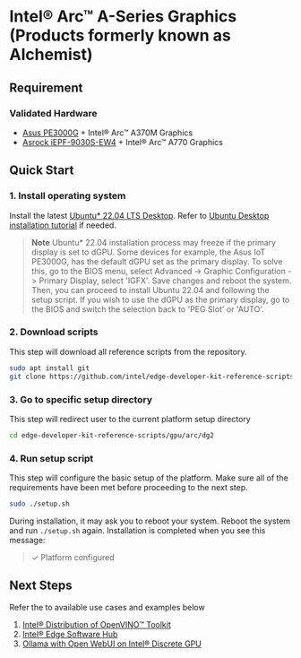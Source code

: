 # Intel® Arc™ A-Series Graphics (Products formerly known as Alchemist)

## Requirement
### Validated Hardware
- [Asus PE3000G](https://www.asus.com/networking-iot-servers/aiot-industrial-solutions/embedded-computers-edge-ai-systems/pe3000g/) + Intel® Arc™ A370M Graphics
- [Asrock iEPF-9030S-EW4](https://www.asrockind.com/iEPF-9030S-EW4) + Intel® Arc™ A770 Graphics

## Quick Start
### 1. Install operating system
Install the latest [Ubuntu* 22.04 LTS Desktop](https://releases.ubuntu.com/jammy/). Refer to [Ubuntu Desktop installation tutorial](https://ubuntu.com/tutorials/install-ubuntu-desktop#1-overview) if needed.

> **Note**
> Ubuntu* 22.04 installation process may freeze if the primary display is set to dGPU. Some devices for example, the Asus IoT PE3000G, has the default dGPU set as the primary display. To solve this, go to the BIOS menu, select Advanced -> Graphic Configuration -> Primary Display, select 'IGFX'. Save changes and reboot the system. Then, you can proceed to install Ubuntu 22.04 and following the setup script.
> If you wish to use the dGPU as the primary display, go to the BIOS and switch the selection back to 'PEG Slot' or 'AUTO'.

### 2. Download scripts
This step will download all reference scripts from the repository.
```bash
sudo apt install git
git clone https://github.com/intel/edge-developer-kit-reference-scripts
```

### 3. Go to specific setup directory
This step will redirect user to the current platform setup directory
```bash
cd edge-developer-kit-reference-scripts/gpu/arc/dg2
```

### 4. Run setup script
This step will configure the basic setup of the platform. Make sure all of the requirements have been met before proceeding to the next step.
```bash
sudo ./setup.sh
```
During installation, it may ask you to reboot your system. Reboot the system and run `./setup.sh` again. Installation is completed when you see this message:
> ✓ Platform configured

## Next Steps
Refer the to available use cases and examples below
1. [Intel® Distribution of OpenVINO™ Toolkit](usecases/openvino/README.md)
2. [Intel® Edge Software Hub](https://www.intel.com/content/www/us/en/developer/topic-technology/edge-5g/edge-solutions/overview.html)
3. [Ollama with Open WebUI on Intel® Discrete GPU](../../../usecases/ai/openwebui-ollama/README.md)
